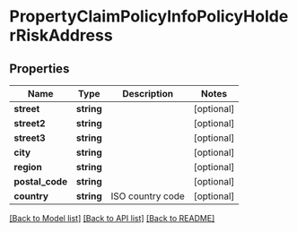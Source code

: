 # PropertyClaimPolicyInfoPolicyHolderRiskAddress

## Properties
Name | Type | Description | Notes
------------ | ------------- | ------------- | -------------
**street** | **string** |  | [optional] 
**street2** | **string** |  | [optional] 
**street3** | **string** |  | [optional] 
**city** | **string** |  | [optional] 
**region** | **string** |  | [optional] 
**postal_code** | **string** |  | [optional] 
**country** | **string** | ISO country code | [optional] 

[[Back to Model list]](../README.md#documentation-for-models) [[Back to API list]](../README.md#documentation-for-api-endpoints) [[Back to README]](../README.md)


